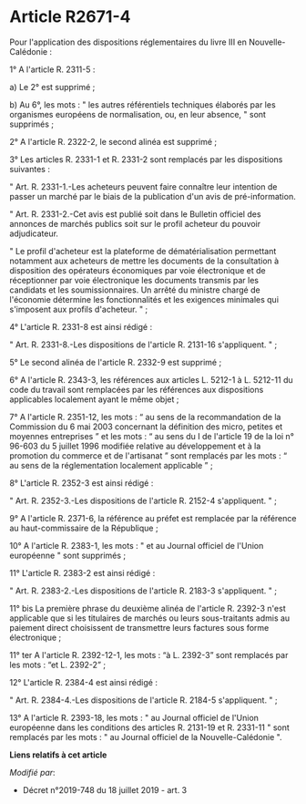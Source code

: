 # Article R2671-4

Pour l'application des dispositions réglementaires du livre III en Nouvelle-Calédonie :

1° A l'article R. 2311-5 :

a) Le 2° est supprimé ;

b) Au 6°, les mots : " les autres référentiels techniques élaborés par les organismes européens de normalisation, ou, en leur
absence, " sont supprimés ;

2° A l'article R. 2322-2, le second alinéa est supprimé ;

3° Les articles R. 2331-1 et R. 2331-2 sont remplacés par les dispositions suivantes :

" Art. R. 2331-1.-Les acheteurs peuvent faire connaître leur intention de passer un marché par le biais de la publication
d'un avis de pré-information.

" Art. R. 2331-2.-Cet avis est publié soit dans le Bulletin officiel des annonces de marchés publics soit sur le profil
acheteur du pouvoir adjudicateur.

" Le profil d'acheteur est la plateforme de dématérialisation permettant notamment aux acheteurs de mettre les documents de
la consultation à disposition des opérateurs économiques par voie électronique et de réceptionner par voie électronique les
documents transmis par les candidats et les soumissionnaires. Un arrêté du ministre chargé de l'économie détermine les
fonctionnalités et les exigences minimales qui s'imposent aux profils d'acheteur. " ;

4° L'article R. 2331-8 est ainsi rédigé :

" Art. R. 2331-8.-Les dispositions de l'article R. 2131-16 s'appliquent. " ;

5° Le second alinéa de l'article R. 2332-9 est supprimé ;

6° A l'article R. 2343-3, les références aux articles L. 5212-1 à L. 5212-11 du code du travail sont remplacées par les
références aux dispositions applicables localement ayant le même objet ;

7° A l'article R. 2351-12, les mots : “ au sens de la recommandation de la Commission du 6 mai 2003 concernant la définition
des micro, petites et moyennes entreprises ” et les mots : “ au sens du I de l'article 19 de la loi n° 96-603 du 5 juillet
1996 modifiée relative au développement et à la promotion du commerce et de l'artisanat ” sont remplacés par les mots : “ au
sens de la réglementation localement applicable ” ;

8° L'article R. 2352-3 est ainsi rédigé :

" Art. R. 2352-3.-Les dispositions de l'article R. 2152-4 s'appliquent. "  ;

9° A l'article R. 2371-6, la référence au préfet est remplacée par la référence au haut-commissaire de la République ;

10° A l'article R. 2383-1, les mots : " et au Journal officiel de l'Union européenne " sont supprimés ;

11° L'article R. 2383-2 est ainsi rédigé :

" Art. R. 2383-2.-Les dispositions de l'article R. 2183-3 s'appliquent. " ;

11° bis La première phrase du deuxième alinéa de l'article R. 2392-3 n'est applicable que si les titulaires de marchés ou
leurs sous-traitants admis au paiement direct choisissent de transmettre leurs factures sous forme électronique ;

11° ter A l'article R. 2392-12-1, les mots : “à L. 2392-3” sont remplacés par les mots : “et L. 2392-2” ;

12° L'article R. 2384-4 est ainsi rédigé :

" Art. R. 2384-4.-Les dispositions de l'article R. 2184-5 s'appliquent. " ;

13° A l'article R. 2393-18, les mots : " au Journal officiel de l'Union européenne dans les conditions des articles R.
2131-19 et R. 2331-11 " sont remplacés par les mots : " au Journal officiel de la Nouvelle-Calédonie ".

**Liens relatifs à cet article**

_Modifié par_:

  - Décret n°2019-748 du 18 juillet 2019 - art. 3
